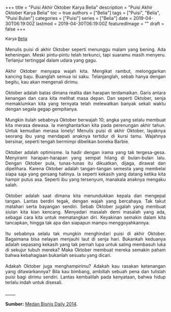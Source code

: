 +++
title = "Puisi Akhir Oktober Karya Belia"
description = "Puisi Akhir Oktober Karya Belia"
toc = true
authors = ["Belia"]
tags = ["Puisi", "Belia", "Puisi Bulan"]
categories = ["Puisi"]
series = ["Belia"]
date = 2019-04-30T06:19:00Z
lastmod = 2019-04-30T06:19:00Z
featuredImage = ""
draft = false
+++

<div style="text-align: justify;">
<div style="font-size: small;">Karya <a href="/authors/belia/" target="_blank">Belia</a></div><br />
Menulis puisi di akhir Oktober seperti menunggu malam yang bening. Ada keheningan. Meski pintu-pintu telah terkunci, tapi suaramu masih menyeru. Terlanjur tertinggal dalam udara yang gagu.<br /><br />Akhir Oktober menyapa wajah kita. Mengikat rambut, melonggarkan kancing baju. Buanglah semua isi saku. Telanjanglah, sebab hanya dengan begitu, kau akan mengenali dirimu.<br /><br />Oktober adalah batas dimana realita dan harapan terdamaikan. Garis antara kenangan dan cara kita melihat masa depan. Dan seperti Oktober, senja memaklumkan kita yang ternyata telah melewatkan banyak sekali waktu dengan segala gegap gempitanya.<br /><br />Mungkin itulah sebabnya Oktober berwajah 10; angka yang selalu membuat kita merasa dewasa. Ia menghantarkan kita pada perenungan akhir tahun. Untuk kemudian merasa lonely! Menulis puisi di akhir Oktober, layaknya seorang ibu yang mendapati anaknya tertidur di kursi tamu. Wajahnya bersinar, seperti tengah bermimpi dibelikan boneka Barbie.<br /><br />Oktober adalah optimisme. Ia hadir dengan irama yang tak tergesa-gesa. Menyirami harapan-harapan yang sempat hilang di bulan-bulan lalu. Dengan Oktober pula, tunas-tunas itu dikuatkan, dijaga, dirawat dan dipelihara. Karena Oktober adalah tangan-tangan semesta yang membelai siapa saja yang gersang hatinya. Ia seperti kekasih yang datang ketika kita hampir putus asa. Seperti ibu yang tersenyum, manakala anaknya mengaku salah.<br /><br />Oktober adalah saat dimana kita menundukkan kepala dan mengepal tangan. Lantas berdiri tegak, dengan wajah yang bercahaya. Tak takut matahari serta bayangan sendiri. Sebab Oktober jugalah yang membuat siulan kita kian kencang. Menyadari masalah demi masalah yang ada, sebagai cara kita untuk mematangkan diri. Keyakinan semakin dalam kita tancapkan, hingga tak apa dan siapapun mampu menggoyahkannya.<br /><br />Itu sebabnya selalu tak mungkin menghindari puisi di akhir Oktober. Bagaimana bisa nelayan menjauhi laut di senja hari. Bukankah keduanya adalah sepasang kekasih yang tak pernah lupa untuk saling membasuh luka di sekujur tubuh mereka? Maka Oktober membuat mereka semakin paham bahwa kebahagiaan bukanlah sesuatu yang dicari.<br /><br />Adakah Oktober juga menghampirimu? Adakah kau rasakan ketenangan yang ditawarkannya? Bila kau bimbang, ambillah sebuah pena dan tulislah puisi bagi dirimu sendiri. Lantas kembalilah pada kenyataan, bahwa hidup terlalu indah untuk disesali.<br /><br />
_____
<br /><br /><b>Sumber:</b> <a href="http://www.medanbisnisdaily.com/news/read/2014/11/02/127013/puisi_akhir_oktober/" target="_blank">Medan Bisnis Daily 2014</a>.</div>
